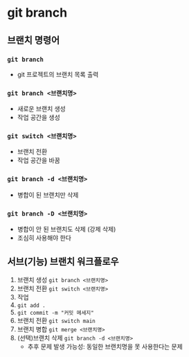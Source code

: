 # git branch

## 브랜치 명령어

### `git branch`

- git 프로젝트의 브랜치 목록 출력

### `git branch <브랜치명>`

- 새로운 브랜치 생성
- 작업 공간을 생성

### `git switch <브랜치명>`

- 브랜치 전환
- 작업 공간을 바꿈

### `git branch -d <브랜치명>`

- 병합이 된 브랜치만 삭제

### `git branch -D <브랜치명>`

- 병합이 안 된 브랜치도 삭제 (강제 삭제)
- 조심히 사용해야 한다

## 서브(기능) 브랜치 워크플로우

1. 브랜치 생성 `git branch <브랜치명>`
2. 브랜치 전환 `git switch <브랜치명>`
3. 작업
4. `git add .`
5. `git commit -m "커밋 메세지"`
6. 브랜치 전환 `git switch main`
7. 브랜치 병합 `git merge <브랜치명>`
8. (선택)브랜치 삭제 `git branch -d <브랜치명>`
   - 추후 문제 발생 가능성: 동일한 브랜치명을 못 사용한다는 문제
